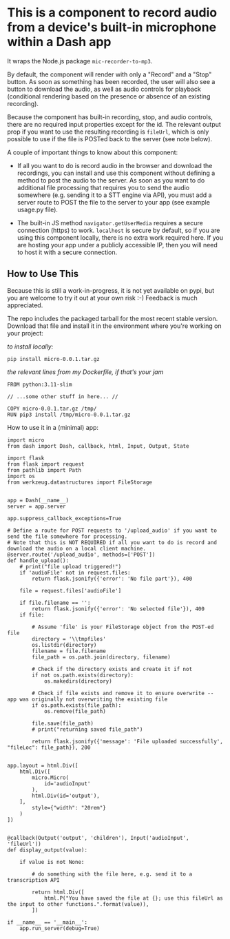 # This is a component to record audio from a device's built-in microphone within a Dash app

It wraps the Node.js package ```mic-recorder-to-mp3```.

By default, the component will render with only a "Record" and a "Stop"  button. As soon as something has been recorded, the user will also see a button to download the audio, as well as audio controls for playback (conditional rendering based on the presence or absence of an existing recording).

Because the component has built-in recording, stop, and audio controls, there are no required input properties except for the id. The relevant output prop if you want to use the resulting recording is ```fileUrl```, which is only possible to use if the file is POSTed back to the server (see note below).

A couple of important things to know about this component: 

* If all you want to do is record audio in the browser and download the recordings, you can install and use this component without defining a method to post the audio to the server. As soon as you want to do additional file processing that requires you to send the audio somewhere (e.g. sending it to a STT engine via API), you must add a server route to POST the file to the server to your app (see example usage.py file).

* The built-in JS method ```navigator.getUserMedia``` requires a secure connection (https) to work. ```localhost``` is secure by default, so if you are using this component locally, there is no extra work required here. If you are hosting your app under a publicly accessible IP, then you will need to host it with a secure connection.

## How to Use This

Because this is still a work-in-progress, it is not yet available on pypi, but you are welcome to try it out at your own risk :-) Feedback is much appreciated.

The repo includes the packaged tarball for the most recent stable version. Download that file and install it in the environment where you're working on your project:

*to install locally:*

```
pip install micro-0.0.1.tar.gz 
```

*the relevant lines from my Dockerfile, if that's your jam*

```
FROM python:3.11-slim

// ...some other stuff in here... //

COPY micro-0.0.1.tar.gz /tmp/
RUN pip3 install /tmp/micro-0.0.1.tar.gz
```

How to use it in a (minimal) app:

```
import micro
from dash import Dash, callback, html, Input, Output, State

import flask
from flask import request
from pathlib import Path
import os
from werkzeug.datastructures import FileStorage


app = Dash(__name__)
server = app.server

app.suppress_callback_exceptions=True

# Define a route for POST requests to '/upload_audio' if you want to send the file somewhere for processing.
# Note that this is NOT REQUIRED if all you want to do is record and download the audio on a local client machine.
@server.route('/upload_audio', methods=['POST'])
def handle_upload():
    # print("file upload triggered!")
    if 'audioFile' not in request.files:
        return flask.jsonify({'error': 'No file part'}), 400
    
    file = request.files['audioFile']

    if file.filename == '':
        return flask.jsonify({'error': 'No selected file'}), 400
    if file:

        # Assume 'file' is your FileStorage object from the POST-ed file
        directory = '\\tmpfiles'
        os.listdir(directory)
        filename = file.filename
        file_path = os.path.join(directory, filename)

        # Check if the directory exists and create it if not
        if not os.path.exists(directory):
            os.makedirs(directory)

        # Check if file exists and remove it to ensure overwrite -- app was originally not overwriting the existing file
        if os.path.exists(file_path):
            os.remove(file_path)

        file.save(file_path)
        # print("returning saved file_path")

        return flask.jsonify({'message': 'File uploaded successfully', "fileLoc": file_path}), 200


app.layout = html.Div([
    html.Div([
        micro.Micro(
            id='audioInput'
        ),
        html.Div(id='output'),
    ],
        style={"width": "20rem"}
    )
])


@callback(Output('output', 'children'), Input('audioInput', 'fileUrl'))
def display_output(value):

    if value is not None:

        # do something with the file here, e.g. send it to a transcription API

        return html.Div([
            html.P("You have saved the file at {}; use this fileUrl as the input to other functions.".format(value)),
        ])

if __name__ == '__main__':
    app.run_server(debug=True)
```
